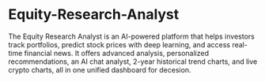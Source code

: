 # Equity-Research-Analyst
The Equity Research Analyst is an AI-powered platform that helps investors track portfolios, predict stock prices with deep learning, and access real-time financial news. It offers advanced analysis, personalized recommendations, an AI chat analyst, 2-year historical trend charts, and live crypto charts, all in one unified dashboard for decesion.
